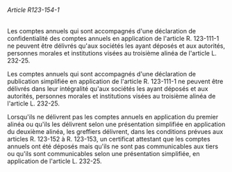 ###### Article R123-154-1

Les comptes annuels qui sont accompagnés d'une déclaration de confidentialité des comptes annuels en application de l'article R. 123-111-1 ne peuvent être délivrés qu'aux sociétés les ayant déposés et aux autorités, personnes morales et institutions visées au troisième alinéa de l'article L. 232-25.

Les comptes annuels qui sont accompagnés d'une déclaration de publication simplifiée en application de l'article R. 123-111-1 ne peuvent être délivrés dans leur intégralité qu'aux sociétés les ayant déposés et aux autorités, personnes morales et institutions visées au troisième alinéa de l'article L. 232-25.

Lorsqu'ils ne délivrent pas les comptes annuels en application du premier alinéa ou qu'ils les délivrent selon une présentation simplifiée en application du deuxième alinéa, les greffiers délivrent, dans les conditions prévues aux articles R. 123-152 à R. 123-153, un certificat attestant que les comptes annuels ont été déposés mais qu'ils ne sont pas communicables aux tiers ou qu'ils sont communicables selon une présentation simplifiée, en application de l'article L. 232-25.

